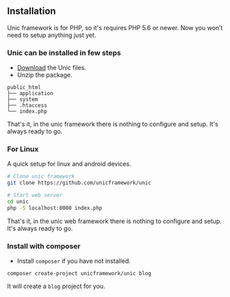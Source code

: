 ## Installation

  Unic framework is for PHP, so it's requires PHP 5.6 or newer. Now you won’t need to setup anything just yet.

### Unic can be installed in few steps

  - [Download](https://github.com/unicframework/unic/archive/main.zip) the Unic files.
  - Unzip the package.

```
public_html
├── application
├── system
├── .htaccess
└── index.php
```

  That's it, in the unic framework there is nothing to configure and setup. It's always ready to go.

### For Linux

  A quick setup for linux and android devices.

```sh
# Clone unic framework
git clone https://github.com/unicframework/unic

# Start web server
cd unic
php -S localhost:8080 index.php
```

  That's it, in the unic web framework there is nothing to configure and setup. It's always ready to go.

### Install with composer

  - Install `composer` if you have not installed.

```shell
composer create-project unicframework/unic blog
```

  It will create a `blog` project for you.

